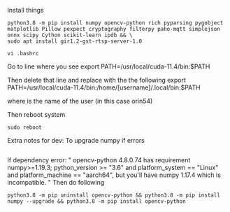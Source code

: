 Install things 


```
python3.8 -m pip install numpy opencv-python rich pyparsing pygobject matplotlib Pillow pexpect cryptography filterpy paho-mqtt simplejson onnx scipy Cython scikit-learn ipdb && \
sudo apt install gir1.2-gst-rtsp-server-1.0
```

```
vi .bashrc
```
Go to line where you see
export PATH=/usr/local/cuda-11.4/bin:$PATH

Then delete that line and replace with the the following
export PATH=/usr/local/cuda-11.4/bin:/home/[username]/.local/bin:$PATH

where <username> is the name of the user (in this case orin54)

Then reboot system

```
sudo reboot
```

Extra notes for dev:
To upgrade numpy if errors
```

```
If dependency error: 
"
opencv-python 4.8.0.74 has requirement numpy>=1.19.3; python_version >= "3.6" and platform_system == "Linux" and platform_machine == "aarch64", but you'll have numpy 1.17.4 which is incompatible.
"
Then do following
```
python3.8 -m pip uninstall opencv-python && python3.8 -m pip install numpy --upgrade && python3.8 -m pip install opencv-python 
```

